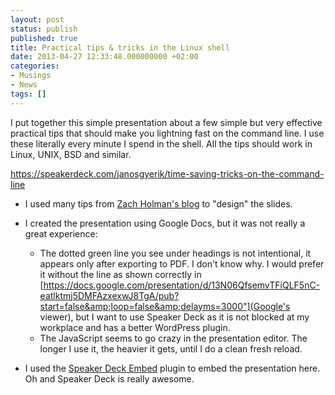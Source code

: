 ```yaml
---
layout: post
status: publish
published: true
title: Practical tips & tricks in the Linux shell
date: 2013-04-27 12:33:48.000000000 +02:00
categories:
- Musings
- News
tags: []
---
```

I put together this simple presentation about a few simple but very effective practical tips that should make you lightning fast on the command line. I use these literally every minute I spend in the shell. All the tips should work in Linux, UNIX, BSD and similar.

https://speakerdeck.com/janosgyerik/time-saving-tricks-on-the-command-line

<div class="row">
    <div class="col-lg-6 col-md-6 col-sm-9 col-xs-12">
<script async class="speakerdeck-embed" data-id="c60847a09dbc0130f65c42af66aab503" data-ratio="1.33333333333333" src="//speakerdeck.com/assets/embed.js"></script>
    </div>
</div>

- I used many tips from [Zach Holman's blog](http://zachholman.com/posts/slide-design-for-developers/) to "design" the slides.
- I created the presentation using Google Docs, but it was not really a great experience:

	- The dotted green line you see under headings is not intentional, it appears only after exporting to PDF. I don't know why. I would prefer it without the line as shown correctly in [https://docs.google.com/presentation/d/13N06QfsemvTFiQLF5nC-eatlktmj5DMFAzxexwJ8TgA/pub?start=false&amp;loop=false&amp;delayms=3000"](Google's viewer), but I want to use Speaker Deck as it is not blocked at my workplace and has a better WordPress plugin.
	- The JavaScript seems to go crazy in the presentation editor. The longer I use it, the heavier it gets, until I do a clean fresh reload.

- I used the [Speaker Deck Embed](http://wordpress.org/extend/plugins/speakerdeck-embed/) plugin to embed the presentation here. Oh and Speaker Deck is really awesome.

